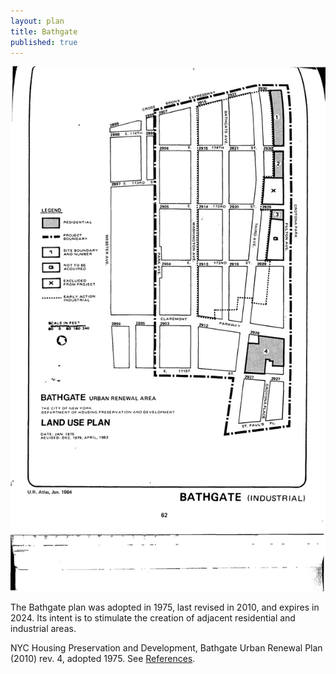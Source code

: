 ```yaml
---
layout: plan
title: Bathgate
published: true
---
```


![Bathgate in the Atlas of Urban Renewal](Bathgate.jpg)

The Bathgate plan was adopted in 1975, last revised in 2010, and expires in 2024. Its intent is to stimulate the creation of adjacent residential and industrial areas.

NYC Housing Preservation and Development, Bathgate Urban Renewal Plan (2010) rev. 4, adopted 1975. See [References](http://www.urbanreviewer.org/#page=references.html). 
